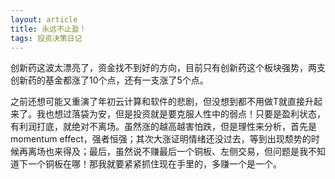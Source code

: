 ```yaml
---
layout: article
title: 永远不止盈！
tags: 投资决策日记
---
```

创新药这波太漂亮了，资金找不到好的方向，目前只有创新药这个板块强势，两支创新药的基金都涨了10个点，还有一支涨了5个点。

之前还想可能又重演了年初云计算和软件的悲剧，但没想到都不用做T就直接升起来了。我也想过落袋为安，但是投资就是要克服人性中的弱点！只要是盈利状态，有利润打底，就绝对不离场。虽然涨的越高越害怕跌，但是理性来分析，首先是momentum effect，强者恒强；其次大涨证明情绪还没过去，等到出现颓势的时候再离场也来得及；最后，虽然说不赚最后一个铜板、左侧交易，但问题是我不知道下一个铜板在哪！那我就要紧紧抓住现在手里的，多赚一个是一个。